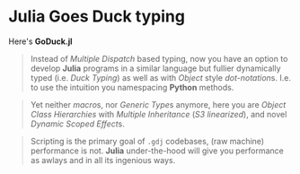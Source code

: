# Julia Goes Duck typing

Here's **GoDuck.jl**

> Instead of *Multiple Dispatch* based typing, now you have an option to develop **Julia** programs in a similar language but fullier dynamically typed (i.e. *Duck Typing*) as well as with *Object* style *dot-notation*s. I.e. to use the intuition you namespacing **Python** methods.

> Yet neither *macro*s, nor *Generic Type*s anymore, here you are *Object Class Hierarchies* with *Multiple Inheritance* (*S3 linearized*), and novel *Dynamic Scoped Effect*s.

> Scripting is the primary goal of `.gdj` codebases, (raw machine) performance is not. **Julia** under-the-hood will give you performance as awlays and in all its ingenious ways.
